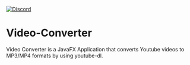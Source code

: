 [![Discord](https://img.shields.io/discord/719922452259668000.svg?color=lime&label=Discord)](https://discord.gg/rVkaGmyszE)

# Video-Converter 
Video Converter is a JavaFX Application that converts Youtube videos to MP3/MP4 formats by using youtube-dl.
